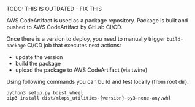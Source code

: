 TODO: THIS IS OUTDATED - FIX THIS

AWS CodeArtifact is used as a package repository. Package is built and pushed to AWS CodeArtifact by GitLab CI/CD.

Once there is a version to deploy, you need to manually trigger `build-package` CI/CD job that executes next actions:
- update the version
- build the package
- upload the package to AWS CodeArtifact (via twine)

Using following commands you can build and test locally (from root dir):
```
python3 setup.py bdist_wheel
pip3 install dist/mlops_utilities-{version}-py3-none-any.whl
```